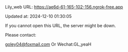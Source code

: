 Lily_web URL: https://ae6d-61-165-102-156.ngrok-free.app

Updated at: 2024-12-10 01:30:05

If you cannot open this URL, the server might be down.

Please contact: 

goley04@foxmail.com Or Wechat:GL_yeaH